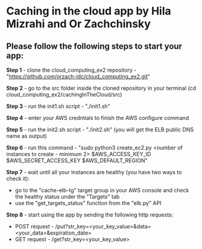 # **Caching in the cloud app by Hila Mizrahi and Or Zachchinsky**

**Please follow the following steps to start your app:**
- 

**Step 1** - clone the cloud_computing_ex2 repository - "https://github.com/orzach-idc/cloud_computing_ex2.git"

**Step 2** - go to the src folder inside the cloned repository in your terminal (cd cloud_computing_ex2/cachingInTheCloud/src)

**Step 3** - run the init1.sh script - "./init1.sh" 

**Step 4** - enter your AWS credntials to finish the AWS configure command 

**Step 5** - run the init2.sh script - "./init2.sh" (you will get the ELB public DNS name as output)

**Step 6** - run this command - "sudo python3 create_ec2.py <number of instances to create - minimum 2> $AWS_ACCESS_KEY_ID $AWS_SECRET_ACCESS_KEY $AWS_DEFAULT_REGION"

**Step 7** - wait until all your instances are healthy (you have two ways to check it):

   *  go to the "cache-elb-tg" target group in your AWS console and check the healthy status under the "Targets" tab
   *  use the "get_targets_status" function from the "elb.py" API

**Step 8** - start using the app by sending the following http requests:

   *  POST request - <ELB public DNS name>/put?str_key=<your_key_value>&data=<your_data>&expiration_date=<dd-mm-yyyy>
   *  GET request - <ELB public DNS name>/get?str_key=<your_key_value>
